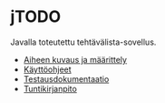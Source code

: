 # jTODO
Javalla toteutettu tehtävälista-sovellus.

 - [Aiheen kuvaus ja määrittely](dokumentointi/aiheenKuvausJaRakenne.md)
 - [Käyttöohjeet](dokumentointi/docskayttoOhjeet.md)
 - [Testausdokumentaatio](dokumentointi/testausDokumentti.md)
 - [Tuntikirjanpito](dokumentointi/tuntiKirjanpito.md)

